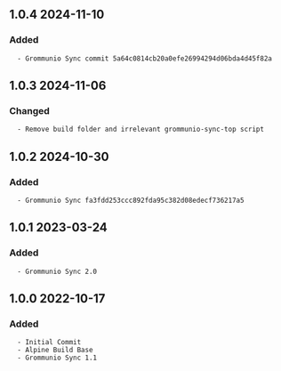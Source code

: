 ## 1.0.4 2024-11-10 <dave at tiredofit dot ca>

   ### Added
      - Grommunio Sync commit 5a64c0814cb20a0efe26994294d06bda4d45f82a


## 1.0.3 2024-11-06 <dave at tiredofit dot ca>

   ### Changed
      - Remove build folder and irrelevant grommunio-sync-top script


## 1.0.2 2024-10-30 <dave at tiredofit dot ca>

   ### Added
      - Grommunio Sync fa3fdd253ccc892fda95c382d08edecf736217a5


## 1.0.1 2023-03-24 <dave at tiredofit dot ca>

   ### Added
      - Grommunio Sync 2.0


## 1.0.0 2022-10-17 <dave at tiredofit dot ca>

   ### Added
      - Initial Commit
      - Alpine Build Base
      - Grommunio Sync 1.1


